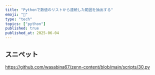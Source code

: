 ```yaml
---
title: "Pythonで数値のリストから連続した範囲を抽出する"
emoji: "🐍"
type: "tech"
topics: ["python"]
published: true
published_at: 2025-06-04
---
```


## スニペット

https://github.com/wasabina67/zenn-content/blob/main/scripts/30.py
